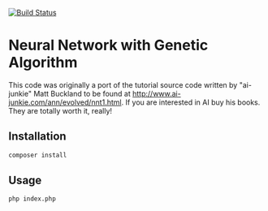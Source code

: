 [![Build Status](https://travis-ci.org/dmecke/smart-sweepers.svg)](https://travis-ci.org/dmecke/smart-sweepers)

# Neural Network with Genetic Algorithm

This code was originally a port of the tutorial source code written by "ai-junkie" Matt Buckland to be found at http://www.ai-junkie.com/ann/evolved/nnt1.html. If you are interested in AI buy his books. They are totally worth it, really!

## Installation

```bash
composer install
```

## Usage

```bash
php index.php
```
